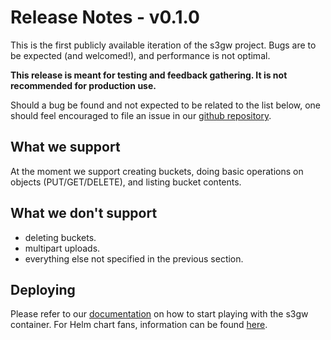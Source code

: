 # Release Notes - v0.1.0

This is the first publicly available iteration of the s3gw project. Bugs are to
be expected (and welcomed!), and performance is not optimal.

**This release is meant for testing and feedback gathering. It is not
recommended for production use.**

Should a bug be found and not expected to be related to the list below, one
should feel encouraged to file an issue in our [github repository][1].

## What we support

At the moment we support creating buckets, doing basic operations on objects
(PUT/GET/DELETE), and listing bucket contents.

## What we don't support

- deleting buckets.
- multipart uploads.
- everything else not specified in the previous section.

## Deploying

Please refer to our [documentation][2] on how to start playing with the s3gw
container. For Helm chart fans, information can be found [here][3].

[1]: https://github.com/aquarist-labs/s3gw
[2]: https://github.com/aquarist-labs/s3gw#quickstart
[3]: https://github.com/aquarist-labs/s3gw-charts#install
